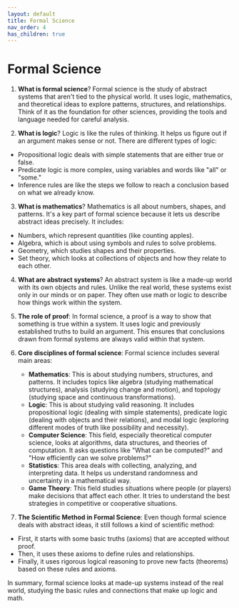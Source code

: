 ```yaml
---
layout: default
title: Formal Science
nav_order: 4
has_children: true
---
```

# **Formal Science**

1. **What is formal science**? Formal science is the study of abstract systems that aren't tied to the physical world. It uses logic, mathematics, and theoretical ideas to explore patterns, structures, and relationships. Think of it as the foundation for other sciences, providing the tools and language needed for careful analysis.

2. **What is logic**? Logic is like the rules of thinking. It helps us figure out if an argument makes sense or not. There are different types of logic:
- Propositional logic deals with simple statements that are either true or false.
- Predicate logic is more complex, using variables and words like "all" or "some."
- Inference rules are like the steps we follow to reach a conclusion based on what we already know.

3. **What is mathematics**? Mathematics is all about numbers, shapes, and patterns. It's a key part of formal science because it lets us describe abstract ideas precisely. It includes:
- Numbers, which represent quantities (like counting apples).
- Algebra, which is about using symbols and rules to solve problems.
- Geometry, which studies shapes and their properties.
- Set theory, which looks at collections of objects and how they relate to each other.

4. **What are abstract systems**? An abstract system is like a made-up world with its own objects and rules. Unlike the real world, these systems exist only in our minds or on paper. They often use math or logic to describe how things work within the system.

5. **The role of proof**: In formal science, a proof is a way to show that something is true within a system. It uses logic and previously established truths to build an argument. This ensures that conclusions drawn from formal systems are always valid within that system.

6. **Core disciplines of formal science**: Formal science includes several main areas:
    - **Mathematics**: This is about studying numbers, structures, and patterns. It includes topics like algebra (studying mathematical structures), analysis (studying change and motion), and topology (studying space and continuous transformations).
    - **Logic**: This is about studying valid reasoning. It includes propositional logic (dealing with simple statements), predicate logic (dealing with objects and their relations), and modal logic (exploring different modes of truth like possibility and necessity).
    - **Computer Science**: This field, especially theoretical computer science, looks at algorithms, data structures, and theories of computation. It asks questions like "What can be computed?" and "How efficiently can we solve problems?"
    - **Statistics**: This area deals with collecting, analyzing, and interpreting data. It helps us understand randomness and uncertainty in a mathematical way.
    - **Game Theory**: This field studies situations where people (or players) make decisions that affect each other. It tries to understand the best strategies in competitive or cooperative situations.

7. **The Scientific Method in Formal Science**: Even though formal science deals with abstract ideas, it still follows a kind of scientific method:
- First, it starts with some basic truths (axioms) that are accepted without proof.
- Then, it uses these axioms to define rules and relationships.
- Finally, it uses rigorous logical reasoning to prove new facts (theorems) based on these rules and axioms.

In summary, formal science looks at made-up systems instead of the real world, studying the basic rules and connections that make up logic and math.

